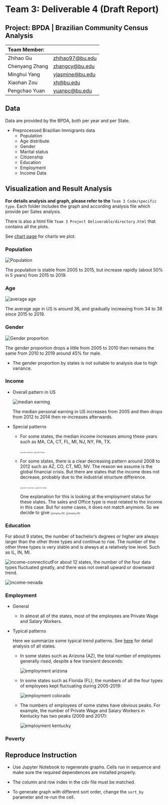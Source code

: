 # Team 3: Deliverable 4 (Draft Report)

## Project: BPDA | Brazilian Community Census Analysis

| Team Member:   |                 |
|:-------------- | --------------- |
| Zhihao Gu      | zhihao97@bu.edu |
| Chenyang Zhang | zhangcy@bu.edu  |
| Minghui Yang   | yjasmine@bu.edu |
| Xiaohan Zou    | xh@bu.edu       |
| Pengchao Yuan  | yuanpc@bu.edu   |

## Data

Data are provided by the BPDA, both per year and per State.

* Preprocessed Brazilian Immigrants data
  * Population
  * Age distribute
  * Gender
  * Marital status
  * Citizenship
  * Education
  * Employment
  * Income
    Data

## Visualization and Result Analysis

**For details analysis and graph, please refer to the** ```Team 3 Code/specific type```. Each folder includes the graph and according analysis file which provide per Sates analysis.

There is also a html file ```Team 3 Project Deliverable/directory.html``` that contains all the plots.

See [chart page](directory.html) for charts we plot.

### Population

<img src="png/Population.png" alt="Population" />

The population is stable from 2005 to 2015, but increase rapidly (about 50% in 5 years) from 2015 to 2019. 

### Age

![average age](png/average_age.png)

The average age in US is around 36, and gradually increasing from 34 to 38 since 2015 to 2019.

### Gender

![Gender proportion](png/gender_proportion.png)

The gender proportion drops a little from 2005 to 2010 then remains the same from 2010 to 2019  around 45% for male. 

* The gender proportion by states is not suitable to analysis due to high variance.

### Income

* Overall pattern in US

  ![median earning](png/median_earning.png)

  The median personal earning in US increases from 2005 and then drops from 2012 to 2014 then re-increases afterwards.

* Special patterns
  
  * For some states, the median income increases among these years such as MA, CA, CT, FL, MI, NJ, NY, PA, TX.
    
    <img src="png/income-california.png" alt="income-california" style="zoom:30%;" />
    <img src="png/income-florida.png" alt="income-florida" style="zoom:30%;" />
  
  * For some states, there is a clear decreasing pattern around 2008 to 2012  such as AZ, CO, CT, MD, NV. The reason we assume is the global financial crisis. But there are states that the income does not decrease, probably due to the industrial structure difference.
    
    <img src="png/income-connecticut.png" alt="income-connecticut" style="zoom:30%;" />
    <img src="png/income-nevada.png" alt="income-nevada" style="zoom:30%;" />
    
    One explanation for this is looking at the employment status for these states. The sales and Office type is most related to the income in this case. But for some cases, it does not match anymore. So we decide to give 
    <img src="png/employ_ct.png" alt="employ_NV" style="zoom: 50%;" />
    <img src="png/employ_NV.png" alt="employ_NV" style="zoom: 50%;" />
    

### Education

For about 9 states, the number of bachelor’s degrees or higher are always larger than the other three types and continue to rise. The number of the other three types is very stable and is always at a relatively low level. Such as IL, IN, MI.

![income-connecticut](http://blog.minghuiyang1998.com/20220503001946.png)For about 12 states, the number of the four data types fluctuated greatly, and there was not overall upward or downward trend.

![income-nevada](http://blog.minghuiyang1998.com/20220503002531.png)


### Employment

- General

  - In almost all of the states, most of the employees are Private Wage and Salary Workers.

- Typical patterns

  Here we summarize some typical trend patterns. See [here](../Team%203%20Code/employment/README.md) for detail analysis of all states.

  - In some states such as Arizona (AZ), the total number of employees generally rised, despite a few transient descends:

    ![employment arizona](./png/employment_arizona.png)

  - In some states such as Florida (FL), the numbers of all the four types of employees kept fluctuating during 2005-2019:

    ![employment colorado](./png/employment_colorado.png)

  - The numbers of employees of some states have obvious peaks. For example, the number of Private Wage and Salary Workers in Kentucky has two peaks (2009 and 2017):

    ![employment kentucky](./png/employment_kentucky.png)


### Poverty



## Reproduce Instruction

* Use Jupyter Notebook to regenerate graphs. Cells run in sequence and make sure the required dependences are installed properly.

* The column and row index in the cdv file must be matched.

* To generate graph with different sort order, change the ```sort_by``` parameter and re-run the cell.
